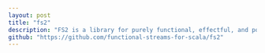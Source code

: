 ```yaml
---
layout: post
title: "fs2"
description: "FS2 is a library for purely functional, effectful, and polymorphic stream processing library in the Scala programming language. Its design goals are compositionality, expressiveness, resource safety, and speed. The name is a modified acronym for Functional Streams for Scala (FSS, or FS2)."
github: "https://github.com/functional-streams-for-scala/fs2"
---
```

